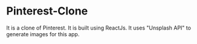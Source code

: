 # Pinterest-Clone
It is a clone of Pinterest. It is built using ReactJs. It uses "Unsplash API" to generate images for this app.

